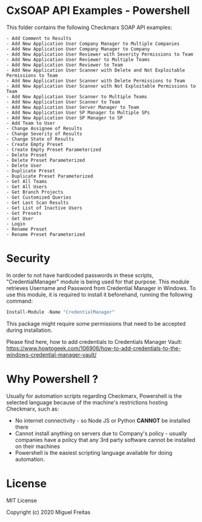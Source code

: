 # CxSOAP API Examples - Powershell

This folder contains the following Checkmarx SOAP API examples:

    - Add Comment to Results
    - Add New Application User Company Manager to Multiple Companies
    - Add New Application User Company Manager to Company
    - Add New Application User Reviewer with Severity Permissions to Team
    - Add New Application User Reviewer to Multiple Teams
    - Add New Application User Reviewer to Team
    - Add New Application User Scanner with Delete and Not Exploitable Permissions to Team
    - Add New Application User Scanner with Delete Permissions to Team
    - Add New Application User Scanner with Not Exploitable Permissions to Team
    - Add New Application User Scanner to Multiple Teams
    - Add New Application User Scanner to Team
    - Add New Application User Server Manager to Team
    - Add New Application User SP Manager to Multiple SPs
    - Add New Application User SP Manager to SP
    - Add Team to User
    - Change Assignee of Results
    - Change Severity of Results
    - Change State of Results
    - Create Empty Preset
    - Create Empty Preset Parameterized
    - Delete Preset
    - Delete Preset Parameterized
    - Delete User
    - Duplicate Preset
    - Duplicate Preset Parameterized
    - Get All Teams
    - Get All Users
    - Get Branch Projects
    - Get Customized Queries
    - Get Last Scan Results
    - Get List of Inactive Users
    - Get Presets
    - Get User
    - Login
    - Rename Preset
    - Rename Preset Parameterized

# Security

In order to not have hardcoded passwords in these scripts, "CredentialManager" module is being used for that purpose. This module retrieves Username and Password from Credential Manager in Windows. To use this module, it is required to install it beforehand, running the following command:

```ps1
Install-Module -Name "CredentialManager"
```

This package might require some permissions that need to be accepted during installation. 

Please find here, how to add credentials to Credentials Manager Vault: https://www.howtogeek.com/106906/how-to-add-credentials-to-the-windows-credential-manager-vault/

# Why Powershell ?

Usually for automation scripts regarding Checkmarx, Powershell is the selected language because of the machine's restrictions hosting Checkmarx, such as:

- No internet connectivity - so Node JS or Python <strong>CANNOT</strong> be installed there
- Cannot install anything on servers due to Company's policy - usually companies have a policy that any 3rd party software cannot be installed on their machines
- Powershell is the easiest scripting language available for doing automation.


# License

MIT License

Copyright (c) 2020 Miguel Freitas